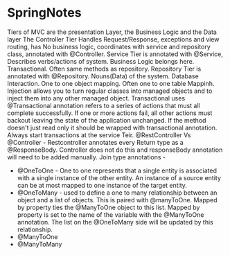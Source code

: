 # SpringNotes
Tiers of MVC are the presentation Layer, the Business Logic and the Data layer
The Controller Tier Handles Request/Response, exceptions and view routing, has No business logic, coordinates with service and repository class, annotated with @Controller.
Service Tier is annotated with @Service, Describes verbs/actions of system. Business Logic belongs here. Transactional. Often same methods as repository.
Repository Tier is annotated with @Repository. Nouns(Data) of the system. Database Interaction. One to one object mapping. Often one to one table Mappinh.
Injection allows you to turn regular classes into managed objects and to inject them into any other managed object. 
Transactional uses @Transactional annotation refers to a series of actions that must all complete successfully. If one or more actions fail, all other actions must backout leaving the state of the application unchanged. If the method doesn't just read only it should be wrapped with transactional annotation. Always start transactions at the service Teir.
@RestController Vs @Controller - Restcontroller annotates every Return type as a @ResponseBody. Controller does not do this and responseBody annotation will need to be added manually.
Join type annotations -
* @OneToOne - One to one represents that a single entity is associated with a single instance of the other entity. An instance of a source entity can be at most mapped to one instance of the target entity.
* @OneToMany - used to define a one to many relationship between an object and a list of objects. This is paired with @manyToOne. Mapped by property ties the @ManyToOne object to this list. Mapped by property is set to the name of the variable with the @ManyToOne annotation. The list on the @OneToMany side will be updated by this relationship. 
* @ManyToOne
* @ManyToMany
